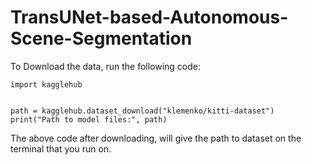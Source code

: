 # TransUNet-based-Autonomous-Scene-Segmentation


To Download the data, run the following code:

```
import kagglehub


path = kagglehub.dataset_download("klemenko/kitti-dataset")
print("Path to model files:", path)
```

The above code after downloading, will give the path to dataset on the terminal that you run on. 
